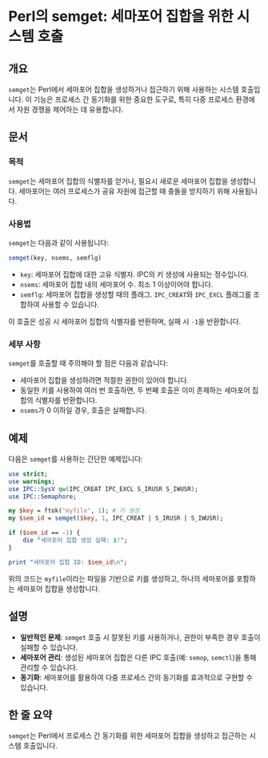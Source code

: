 <!--
Meta Description: # Perl의 semget: 세마포어 집합을 위한 시스템 호출 ## 개요 `semget`는 Perl에서 세마포어 집합을 생성하거나 접근하기 위해 사용하는 시스템 호출입니다. 이 기능은 프로세스 간 동기화를 위한 중요한 도구로, 특히 다중 프로세스 환경에서 자원 경쟁을 ...
Meta Keywords: 세마포어, semget, 집합을, 프로세스, key
-->

# Perl의 semget: 세마포어 집합을 위한 시스템 호출

## 개요
`semget`는 Perl에서 세마포어 집합을 생성하거나 접근하기 위해 사용하는 시스템 호출입니다. 이 기능은 프로세스 간 동기화를 위한 중요한 도구로, 특히 다중 프로세스 환경에서 자원 경쟁을 제어하는 데 유용합니다.

## 문서
### 목적
`semget`는 세마포어 집합의 식별자를 얻거나, 필요시 새로운 세마포어 집합을 생성합니다. 세마포어는 여러 프로세스가 공유 자원에 접근할 때 충돌을 방지하기 위해 사용됩니다.

### 사용법
`semget`는 다음과 같이 사용됩니다:

```perl
semget(key, nsems, semflg)
```

- `key`: 세마포어 집합에 대한 고유 식별자. IPC의 키 생성에 사용되는 정수입니다.
- `nsems`: 세마포어 집합 내의 세마포어 수. 최소 1 이상이어야 합니다.
- `semflg`: 세마포어 집합을 생성할 때의 플래그. `IPC_CREAT`와 `IPC_EXCL` 플래그를 조합하여 사용할 수 있습니다.

이 호출은 성공 시 세마포어 집합의 식별자를 반환하며, 실패 시 `-1`을 반환합니다.

### 세부 사항
`semget`를 호출할 때 주의해야 할 점은 다음과 같습니다:
- 세마포어 집합을 생성하려면 적절한 권한이 있어야 합니다.
- 동일한 키를 사용하여 여러 번 호출하면, 두 번째 호출은 이미 존재하는 세마포어 집합의 식별자를 반환합니다.
- `nsems`가 0 이하일 경우, 호출은 실패합니다.

## 예제
다음은 `semget`를 사용하는 간단한 예제입니다:

```perl
use strict;
use warnings;
use IPC::SysV qw(IPC_CREAT IPC_EXCL S_IRUSR S_IWUSR);
use IPC::Semaphore;

my $key = ftok('myfile', 1); # 키 생성
my $sem_id = semget($key, 1, IPC_CREAT | S_IRUSR | S_IWUSR);

if ($sem_id == -1) {
    die "세마포어 집합 생성 실패: $!";
}

print "세마포어 집합 ID: $sem_id\n";
```

위의 코드는 `myfile`이라는 파일을 기반으로 키를 생성하고, 하나의 세마포어를 포함하는 세마포어 집합을 생성합니다.

## 설명
- **일반적인 문제**: `semget` 호출 시 잘못된 키를 사용하거나, 권한이 부족한 경우 호출이 실패할 수 있습니다.
- **세마포어 관리**: 생성된 세마포어 집합은 다른 IPC 호출(예: `semop`, `semctl`)을 통해 관리할 수 있습니다.
- **동기화**: 세마포어를 활용하여 다중 프로세스 간의 동기화를 효과적으로 구현할 수 있습니다.

## 한 줄 요약
`semget`는 Perl에서 프로세스 간 동기화를 위한 세마포어 집합을 생성하고 접근하는 시스템 호출입니다.